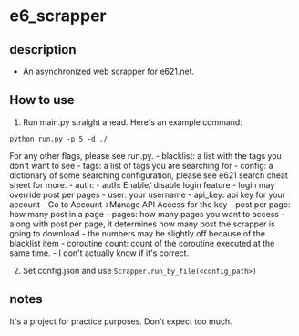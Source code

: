 # e6_scrapper

## description
- An asynchronized web scrapper for e621.net.

## How to use
1. Run main.py straight ahead. Here's an example command:
```
python run.py -p 5 -d ./
```
For any other flags, please see run.py.
    - blacklist: a list with the tags you don't want to see
    - tags: a list of tags you are searching for
    - config: a dictionary of some searching configuration, please see e621 search cheat sheet for more.
    - auth:
        - auth: Enable/ disable login feature
          - login may override post per pages
        - user: your username
        - api_key: api key for your account
            - Go to Account->Manage API Access for the key
    - post per page: how many post in a page
    - pages: how many pages you want to access
        - along with post per page, it determines how many post the scrapper is going to download
        - the numbers may be slightly off because of the blacklist item
    - coroutine count: count of the coroutine executed at the same time.
        - I don't actually know if it's correct.

2. Set config.json and use `Scrapper.run_by_file(<config_path>)`

## notes
It's a project for practice purposes. Don't expect too much.